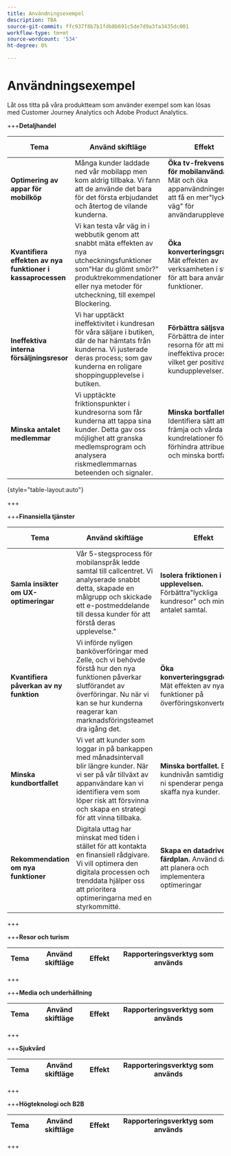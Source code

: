 ```yaml
---
title: Användningsexempel
description: TBA
source-git-commit: ffc937f8b7b1fdb8b691c5de7d9a3fa3435dc001
workflow-type: tm+mt
source-wordcount: '534'
ht-degree: 0%

---
```


# Användningsexempel

Låt oss titta på våra produktteam som använder exempel som kan lösas med Customer Journey Analytics och Adobe Product Analytics.

+++**Detaljhandel**

| Tema | Använd skiftläge | Effekt | Rapporteringsverktyg som används |
| --- | --- | --- | --- |
| **Optimering av appar för mobilköp** | Många kunder laddade ned vår mobilapp men kom aldrig tillbaka. Vi fann att de använde det bara för det första erbjudandet och återtog de vilande kunderna. | **Öka tv-frekvensen för mobilanvändare.** Mät och öka appanvändningen för att få en mer&quot;lycklig väg&quot; för användarupplevelsen. | <ul><li> [Guidad analys av aktiv användartillväxt](types/active.md) </li></ul> |
| **Kvantifiera effekten av nya funktioner i kassaprocessen** | Vi kan testa vår väg in i webbutik genom att snabbt mäta effekten av nya utcheckningsfunktioner som&quot;Har du glömt smör?&quot; produktrekommendationer eller nya metoder för utcheckning, till exempel Blockering. | **Öka konverteringsgraden.** Mät effekten av verksamheten i stället för att bara använda funktioner. | <ul><li> [Guidad analys av släpppåverkan](types/release.md) </li></ul> |
| **Ineffektiva interna försäljningsresor** | Vi har upptäckt ineffektivitet i kundresan för våra säljare i butiken, där de har hämtats från kunderna. Vi justerade deras process; som gav kunderna en roligare shoppingupplevelse i butiken. | **Förbättra säljsvaren.** Förbättra de interna resorna för att minska ineffektiva processer. vilket ger positiva kundupplevelser. | <ul><li> [Funktionsstyrd analys](types/friction.md) </li><li> [Flödesvisualisering](../analysis-workspace/visualizations/c-flow/flow.md) </li></ul> |
| **Minska antalet medlemmar** | Vi upptäckte friktionspunkter i kundresorna som får kunderna att tappa sina kunder. Detta gav oss möjlighet att granska medlemsprogram och analysera riskmedlemmarnas beteenden och signaler. | **Minska bortfallet.** Identifiera sätt att främja och vårda kundrelationer för att förhindra attribuering och minska bortfall. | <ul><li> [Guidad analys av aktiv användartillväxt](types/active.md) </li><li> [Funktionsstyrd analys](types/friction.md) </li><li> [Flödesvisualisering](../analysis-workspace/visualizations/c-flow/flow.md) </li></ul> |

{style="table-layout:auto"}

+++

+++**Finansiella tjänster**

| Tema | Använd skiftläge | Effekt | Rapporteringsverktyg som används |
| --- | --- | --- | --- |
| **Samla insikter om UX-optimeringar** | Vår 5-stegsprocess för mobilanspråk ledde samtal till callcentret. Vi analyserade snabbt detta, skapade en målgrupp och skickade ett e-postmeddelande till dessa kunder för att förstå deras upplevelse.&quot; | **Isolera friktionen i upplevelsen.** Förbättra&quot;lyckliga kundresor&quot; och minska antalet samtal. | <ul><li> [Funktionsstyrd analys](types/friction.md) </li></ul> |
| **Kvantifiera påverkan av ny funktion** | Vi införde nyligen banköverföringar med Zelle, och vi behövde förstå hur den nya funktionen påverkar slutförandet av överföringar. Nu när vi kan se hur kunderna reagerar kan marknadsföringsteamet dra igång det. | **Öka konverteringsgraden.** Mät effekten av nya funktioner på överföringskonverteringar. | <ul><li> [Guidad analys av släpppåverkan](types/release.md) </li></ul> |
| **Minska kundbortfallet** | Vi vet att kunder som loggar in på bankappen med månadsintervall blir längre kunder. När vi ser på vår tillväxt av appanvändare kan vi identifiera vem som löper risk att försvinna och skapa en strategi för att vinna tillbaka. | **Minska bortfallet.** Bevara kundnivån samtidigt som ni spenderar pengar på att skaffa nya kunder. | <ul><li> [Guidad analys av aktiv användartillväxt](types/active.md) </li><li> [Kohortvisualisering](../analysis-workspace/visualizations/cohort-table/cohort-analysis.md) </li></ul> |
| **Rekommendation om nya funktioner** | Digitala uttag har minskat med tiden i stället för att kontakta en finansiell rådgivare. Vi vill optimera den digitala processen och trenddata hjälper oss att prioritera optimeringarna med en styrkommitté. | **Skapa en datadriven färdplan.** Använd data för att planera och implementera optimeringar | <ul><li> [Användning - guidad analys](types/usage.md) </li></ul> |

+++

+++**Resor och turism**

| Tema | Använd skiftläge | Effekt | Rapporteringsverktyg som används |
| --- | --- | --- | --- |

+++

+++**Media och underhållning**

| Tema | Använd skiftläge | Effekt | Rapporteringsverktyg som används |
| --- | --- | --- | --- |


+++

+++**Sjukvård**

| Tema | Använd skiftläge | Effekt | Rapporteringsverktyg som används |
| --- | --- | --- | --- |


+++

+++**Högteknologi och B2B**

| Tema | Använd skiftläge | Effekt | Rapporteringsverktyg som används |
| --- | --- | --- | --- |


+++
